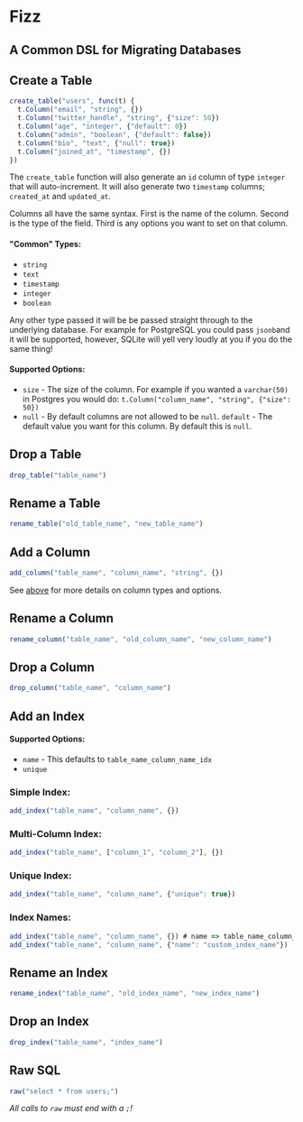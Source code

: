 # Fizz

## A Common DSL for Migrating Databases

## Create a Table

``` javascript
create_table("users", func(t) {
  t.Column("email", "string", {})
  t.Column("twitter_handle", "string", {"size": 50})
  t.Column("age", "integer", {"default": 0})
  t.Column("admin", "boolean", {"default": false})
  t.Column("bio", "text", {"null": true})
  t.Column("joined_at", "timestamp", {})
})
```

The `create_table` function will also generate an `id` column of type `integer` that will auto-increment. It will also generate two `timestamp` columns; `created_at` and `updated_at`.

Columns all have the same syntax. First is the name of the column. Second is the type of the field. Third is any options you want to set on that column.

#### <a name="column-info"></a> "Common" Types:

* `string`
* `text`
* `timestamp`
* `integer`
* `boolean`

Any other type passed it will be be passed straight through to the underlying database. For example for PostgreSQL you could pass `jsonb`and it will be supported, however, SQLite will yell very loudly at you if you do the same thing!

#### Supported Options:

* `size` - The size of the column. For example if you wanted a `varchar(50)` in Postgres you would do: `t.Column("column_name", "string", {"size": 50})`
* `null` - By default columns are not allowed to be `null`.
`default` - The default value you want for this column. By default this is `null`.

## Drop a Table

``` javascript
drop_table("table_name")
```

## Rename a Table

``` javascript
rename_table("old_table_name", "new_table_name")
```

## Add a Column

``` javascript
add_column("table_name", "column_name", "string", {})
```

See [above](#column-info) for more details on column types and options.

## Rename a Column

``` javascript
rename_column("table_name", "old_column_name", "new_column_name")
```

## Drop a Column

``` javascript
drop_column("table_name", "column_name")
```

## Add an Index

#### Supported Options:

* `name` - This defaults to `table_name_column_name_idx`
* `unique`

### Simple Index:

``` javascript
add_index("table_name", "column_name", {})
```

### Multi-Column Index:

``` javascript
add_index("table_name", ["column_1", "column_2"], {})
```

### Unique Index:

``` javascript
add_index("table_name", "column_name", {"unique": true})
```

### Index Names:

``` javascript
add_index("table_name", "column_name", {}) # name => table_name_column_name_idx
add_index("table_name", "column_name", {"name": "custom_index_name"})
```

## Rename an Index

``` javascript
rename_index("table_name", "old_index_name", "new_index_name")
```

## Drop an Index

``` javascript
drop_index("table_name", "index_name")
```

## Raw SQL

``` javascript
raw("select * from users;")
```

*All calls to `raw` must end with a `;`!*
